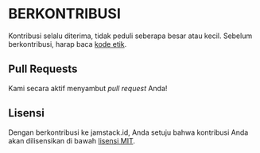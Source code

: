 # BERKONTRIBUSI

Kontribusi selalu diterima, tidak peduli seberapa besar atau kecil. Sebelum berkontribusi,
harap baca [kode etik](CODE_OF_CONDUCT.md).

## Pull Requests

Kami secara aktif menyambut *pull request* Anda!

## Lisensi

Dengan berkontribusi ke jamstack.id, Anda setuju bahwa kontribusi Anda akan dilisensikan
di bawah [lisensi MIT](LISENSI).
